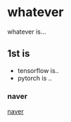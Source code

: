 # whatever
whatever is...

## 1st is

- tensorflow is..
- pytorch is ..

### naver
[naver](http://www.naver.com)
 
